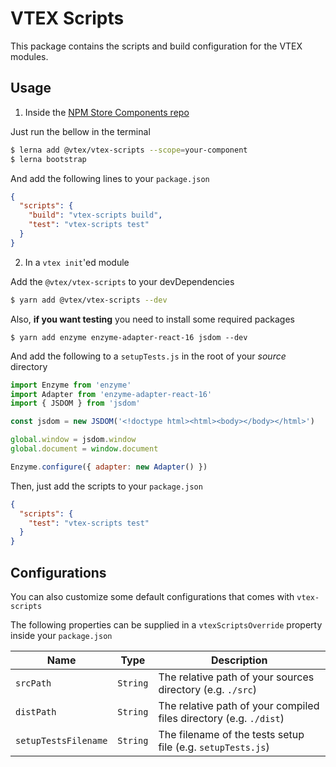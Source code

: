 # VTEX Scripts

This package contains the scripts and build configuration for the VTEX modules.

## Usage

1.  Inside the [NPM Store Components repo](https://www.github.com/vtex-apps/npm-storecomponents)

Just run the bellow in the terminal

```sh
$ lerna add @vtex/vtex-scripts --scope=your-component
$ lerna bootstrap
```

And add the following lines to your `package.json`

```json
{
  "scripts": {
    "build": "vtex-scripts build",
    "test": "vtex-scripts test"
  }
}
```

2.  In a `vtex init`'ed module

Add the `@vtex/vtex-scripts` to your devDependencies

```sh
$ yarn add @vtex/vtex-scripts --dev
```

Also, **if you want testing** you need to install some required packages

```
$ yarn add enzyme enzyme-adapter-react-16 jsdom --dev
```

And add the following to a `setupTests.js` in the root of your _source_ directory

```js
import Enzyme from 'enzyme'
import Adapter from 'enzyme-adapter-react-16'
import { JSDOM } from 'jsdom'

const jsdom = new JSDOM('<!doctype html><html><body></body></html>')

global.window = jsdom.window
global.document = window.document

Enzyme.configure({ adapter: new Adapter() })
```

Then, just add the scripts to your `package.json`

```json
{
  "scripts": {
    "test": "vtex-scripts test"
  }
}
```

## Configurations

You can also customize some default configurations that comes with `vtex-scripts`

The following properties can be supplied in a `vtexScriptsOverride` property inside your `package.json`

| Name                 |   Type   | Description                                                        |
| -------------------- | :------: | ------------------------------------------------------------------ |
| `srcPath`            | `String` | The relative path of your sources directory (e.g. `./src`)         |
| `distPath`           | `String` | The relative path of your compiled files directory (e.g. `./dist`) |
| `setupTestsFilename` | `String` | The filename of the tests setup file (e.g. `setupTests.js`)        |
